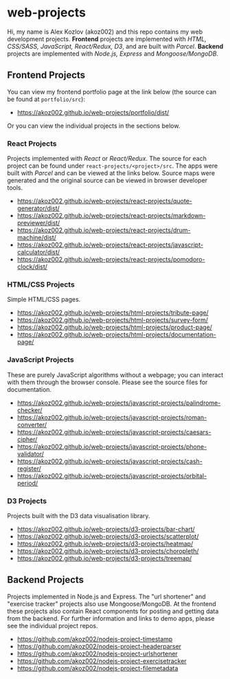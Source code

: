 # web-projects

Hi, my name is Alex Kozlov (akoz002) and this repo contains my web development projects. **Frontend** projects are implemented with *HTML, CSS/SASS, JavaScript, React/Redux, D3*, and are built with *Parcel*. **Backend** projects are implemented with *Node.js, Express* and *Mongoose/MongoDB*.

## Frontend Projects

You can view my frontend portfolio page at the link below (the source can be found at `portfolio/src`):

* https://akoz002.github.io/web-projects/portfolio/dist/

Or you can view the individual projects in the sections below.

### React Projects

Projects implemented with *React* or *React/Redux*. The source for each project can be found under `react-projects/<project>/src`. The apps were built with *Parcel* and can be viewed at the links below. Source maps were generated and the original source can be viewed in browser developer tools.
* https://akoz002.github.io/web-projects/react-projects/quote-generator/dist/
* https://akoz002.github.io/web-projects/react-projects/markdown-previewer/dist/
* https://akoz002.github.io/web-projects/react-projects/drum-machine/dist/
* https://akoz002.github.io/web-projects/react-projects/javascript-calculator/dist/
* https://akoz002.github.io/web-projects/react-projects/pomodoro-clock/dist/

### HTML/CSS Projects

Simple HTML/CSS pages.
* https://akoz002.github.io/web-projects/html-projects/tribute-page/
* https://akoz002.github.io/web-projects/html-projects/survey-form/
* https://akoz002.github.io/web-projects/html-projects/product-page/
* https://akoz002.github.io/web-projects/html-projects/documentation-page/

### JavaScript Projects

These are purely JavaScript algorithms without a webpage; you can interact with them through the browser console. Please see the source files for documentation.
* https://akoz002.github.io/web-projects/javascript-projects/palindrome-checker/
* https://akoz002.github.io/web-projects/javascript-projects/roman-converter/
* https://akoz002.github.io/web-projects/javascript-projects/caesars-cipher/
* https://akoz002.github.io/web-projects/javascript-projects/phone-validator/
* https://akoz002.github.io/web-projects/javascript-projects/cash-register/
* https://akoz002.github.io/web-projects/javascript-projects/orbital-period/

### D3 Projects

Projects built with the D3 data visualisation library.
* https://akoz002.github.io/web-projects/d3-projects/bar-chart/
* https://akoz002.github.io/web-projects/d3-projects/scatterplot/
* https://akoz002.github.io/web-projects/d3-projects/heatmap/
* https://akoz002.github.io/web-projects/d3-projects/choropleth/
* https://akoz002.github.io/web-projects/d3-projects/treemap/

## Backend Projects

Projects implemented in Node.js and Express. The "url shortener" and "exercise tracker" projects also use Mongoose/MongoDB. At the frontend these projects also contain React components for posting and getting data from the backend. For further information and links to demo apps, please see the individual project repos.
* https://github.com/akoz002/nodejs-project-timestamp
* https://github.com/akoz002/nodejs-project-headerparser
* https://github.com/akoz002/nodejs-project-urlshortener
* https://github.com/akoz002/nodejs-project-exercisetracker
* https://github.com/akoz002/nodejs-project-filemetadata
